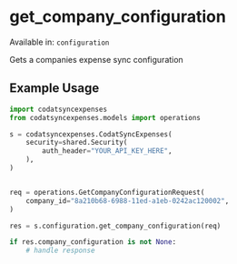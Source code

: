 # get_company_configuration
Available in: `configuration`

Gets a companies expense sync configuration

## Example Usage
```python
import codatsyncexpenses
from codatsyncexpenses.models import operations

s = codatsyncexpenses.CodatSyncExpenses(
    security=shared.Security(
        auth_header="YOUR_API_KEY_HERE",
    ),
)


req = operations.GetCompanyConfigurationRequest(
    company_id="8a210b68-6988-11ed-a1eb-0242ac120002",
)

res = s.configuration.get_company_configuration(req)

if res.company_configuration is not None:
    # handle response
```